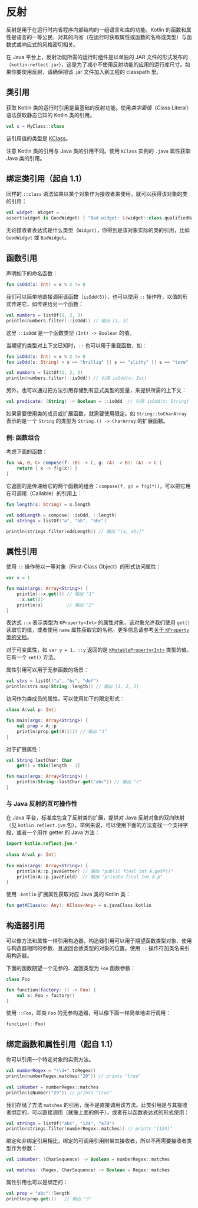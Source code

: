 # 反射

反射是用于在运行时内省程序内部结构的一组语言和库的功能。Kotlin 的函数和属性是语言的一等公民，对其的内省（在运行时获取属性或函数的名称或类型）与函数式或响应式的风格密切相关。

在 Java 平台上，反射功能所需的运行时组件是以单独的 JAR 文件的形式发布的（`kotlin-reflect.jar`），这是为了减小不使用反射功能的应用的运行库尺寸。如果你要使用反射，请确保把该 .jar 文件加入到工程的 classpath 里。


## 类引用

获取 Kotlin 类的运行时引用是最基础的反射功能。使用*类字面值*（Class Literal）语法获取静态已知的 Kotlin 类的引用。

```kotlin
val c = MyClass::class
```

该引用值的类型是 [KClass](https://kotlinlang.org/api/latest/jvm/stdlib/kotlin.reflect/-k-class/index.html)。

注意 Kotlin 类的引用与 Java 类的引用不同。使用 `KClass` 实例的 `.java` 属性获取 Java 类的引用。


## 绑定类引用（起自 1.1）

同样的 `::class` 语法如果以某个对象作为接收者来使用，就可以获得该对象的类的引用：

```kotlin
val widget: Widget = ...
assert(widget is GoodWidget) { "Bad widget: ${widget::class.qualifiedName}" }
```

无论接收者表达式是什么类型（`Widget`），你得到是该对象实际的类的引用，比如 `GoodWidget` 或 `BadWidget`。


## 函数引用

声明如下的命名函数：

```kotlin
fun isOdd(x: Int) = x % 2 != 0
```

我们可以简单地直接调用该函数（`isOdd(5)`），也可以使用 `::` 操作符，以值的形式传递它，如传递给另一个函数：

```kotlin
val numbers = listOf(1, 2, 3)
println(numbers.filter(::isOdd)) // 输出 [1, 3]
```

这里 `::isOdd` 是一个函数类型 `(Int) -> Boolean` 的值。

当期望的类型对上下文已知时，`::` 也可以用于重载函数，如：

```kotlin
fun isOdd(x: Int) = x % 2 != 0
fun isOdd(s: String) = s == "brillig" || s == "slithy" || s == "tove"

val numbers = listOf(1, 2, 3)
println(numbers.filter(::isOdd)) // 引用 isOdd(x: Int)
```

另外，也可以通过把方法引用存储到有显式类型的变量，来提供所需的上下文：

```kotlin
val predicate: (String) -> Boolean = ::isOdd  // 引用 isOdd(x: String)
```

如果需要使用类的成员或扩展函数，就需要使用限定。如 `String::toCharArray` 表示的是一个 `String` 的类型为 `String.() -> CharArray` 的扩展函数。

### 例: 函数组合

考虑下面的函数：

```kotlin
fun <A, B, C> compose(f: (B) -> C, g: (A) -> B): (A) -> C {
    return { x -> f(g(x)) }
}
```

它返回的是传递给它的两个函数的组合：`compose(f, g) = f(g(*))`，可以把它用在可调用（Callable）的引用上：

```kotlin
fun length(s: String) = s.length

val oddLength = compose(::isOdd, ::length)
val strings = listOf("a", "ab", "abc")

println(strings.filter(oddLength)) // 输出 "[a, abc]"
```


## 属性引用

使用 `::` 操作符以一等对象（First-Class Object）的形式访问属性：

```kotlin
var x = 1

fun main(args: Array<String>) {
    println(::x.get()) // 输出 "1"
    ::x.set(2)
    println(x)         // 输出 "2"
}
```

表达式 `::x` 表示类型为 `KProperty<Int>` 的属性对象，该对象允许我们使用 `get()` 读取它的值，或者使用 `name` 属性获取它的名称。更多信息请参考[关于 `KProperty` 类的文档](https://kotlinlang.org/api/latest/jvm/stdlib/kotlin.reflect/-k-property/index.html)。

对于可变属性，如 `var y = 1`，`::y` 返回的是 [`KMutableProperty<Int>`](https://kotlinlang.org/api/latest/jvm/stdlib/kotlin.reflect/-k-mutable-property/index.html) 类型的值，它有一个 `set()` 方法。

属性引用可以用于无参函数的场景：

```kotlin
val strs = listOf("a", "bc", "def")
println(strs.map(String::length)) // 输出 [1, 2, 3]
```

访问作为类成员的属性，可以使用如下的限定形式：

```kotlin
class A(val p: Int)

fun main(args: Array<String>) {
    val prop = A::p
    println(prop.get(A(1))) // 输出 "1"
}
```

对于扩展属性：

```kotlin
val String.lastChar: Char
    get() = this[length - 1]

fun main(args: Array<String>) {
    println(String::lastChar.get("abc")) // 输出 "c"
}
```

### 与 Java 反射的互可操作性

在 Java 平台，标准库包含了反射类的扩展，提供对 Java 反射对象的双向映射（见 `kotlin.reflect.jvm` 包）。举例来说，可以使用下面的方法查找一个支持字段，或者一个用作 getter 的 Java 方法：

```kotlin
import kotlin.reflect.jvm.*
 
class A(val p: Int)
 
fun main(args: Array<String>) {
    println(A::p.javaGetter) // 输出 "public final int A.getP()"
    println(A::p.javaField)  // 输出 "private final int A.p"
}
```

使用 `.kotlin` 扩展属性获取对应 Java 类的 Kotlin 类：

```kotlin
fun getKClass(o: Any): KClass<Any> = o.javaClass.kotlin
```


## 构造器引用

可以像方法和属性一样引用构造器，构造器引用可以用于期望函数类型对象、使用与构造器相同的参数、且返回合适类型的对象的位置。使用 `::` 操作符加类名来引用构造器。

下面的函数期望一个无参的、返回类型为 `Foo` 函数参数：

```kotlin
class Foo

fun function(factory: () -> Foo) {
    val x: Foo = factory()
}
```

使用 `::Foo`，即类 `Foo` 的无参构造器，可以像下面一样简单地进行调用：

```kotlin
function(::Foo)
```


## 绑定函数和属性引用（起自 1.1）

你可以引用一个特定对象的实例方法。

```kotlin
val numberRegex = "\\d+".toRegex()
println(numberRegex.matches("29")) // prints "true"
 
val isNumber = numberRegex::matches
println(isNumber("29")) // prints "true"
```

我们存储了方法 `matches` 的引用，而不是直接调用该方法。此类引用是与其接收者绑定的，可以直接调用（就像上面的例子），或者在以函数表达式的形式使用：

```kotlin
val strings = listOf("abc", "124", "a70")
println(strings.filter(numberRegex::matches)) // prints "[124]"
```

绑定和非绑定引用相比，绑定的可调用引用附带其接收者，所以不再需要接收者类型作为参数：

```kotlin
val isNumber: (CharSequence) -> Boolean = numberRegex::matches

val matches: (Regex, CharSequence) -> Boolean = Regex::matches
```

属性引用也可以是绑定的：

```kotlin
val prop = "abc"::length
println(prop.get())   // 输出 "3"
```
